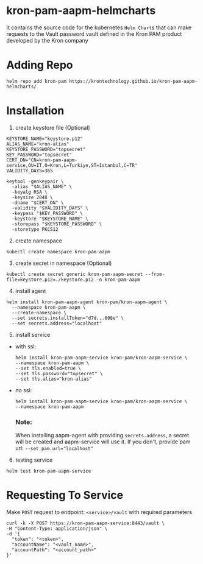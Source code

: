 # kron-pam-aapm-helmcharts
It contains the source code for the kubernetes `Helm Chart`s that can make requests to the Vault password vault defined in the Kron PAM product developed by the Kron company

# Adding Repo
```
helm repo add kron-pam https://krontechnology.github.io/kron-pam-aapm-helmcharts/
```


# Installation

1. create keystore file (Optional)
```
KEYSTORE_NAME="keystore.p12"
ALIAS_NAME="kron-alias"
KEYSTORE_PASSWORD="topsecret"
KEY_PASSWORD="topsecret"
CERT_DN="CN=kron-pam-aapm-service,OU=IT,O=Kron,L=Turkiye,ST=Istanbul,C=TR"
VALIDITY_DAYS=365

keytool -genkeypair \
  -alias "$ALIAS_NAME" \
  -keyalg RSA \
  -keysize 2048 \
  -dname "$CERT_DN" \
  -validity "$VALIDITY_DAYS" \
  -keypass "$KEY_PASSWORD" \
  -keystore "$KEYSTORE_NAME" \
  -storepass "$KEYSTORE_PASSWORD" \
  -storetype PKCS12
```

2. create namespace
```
kubectl create namespace kron-pam-aapm
```

3. create secret in namespace (Optional)
```
kubectl create secret generic kron-pam-aapm-secret --from-file=keystore.p12=./keystore.p12 -n kron-pam-aapm
```

4. install agent 
```
helm install kron-pam-aapm-agent kron-pam/kron-aapm-agent \
  --namespace kron-pam-aapm \
  --create-namespace \
  --set secrets.installToken="d7d...608e" \
  --set secrets.address="localhost"
```
5. install service
  - with ssl:
    ```
    helm install kron-pam-aapm-service kron-pam/kron-aapm-service \
    --namespace kron-pam-aapm \
    --set tls.enabled=true \
    --set tls.password="topsecret" \
    --set tls.alias="kron-alias" 
    ```
  - no ssl:
    ```
    helm install kron-pam-aapm-service kron-pam/kron-aapm-service \
    --namespace kron-pam-aapm
    ```
    ### Note: 
    When installing aapm-agent with providing `secrets.address`, a secret will be created and aapm-service will use it. 
    If you don't, provide pam url: `--set pam.url="localhost"`
6. testing service
```
helm test kron-pam-aapm-service
```

# Requesting To Service

Make `POST` request to endpoint: `<service>/vault` with required parameters

```
curl -k -X POST https://kron-pam-aapm-service:8443/vault \
-H "Content-Type: application/json" \
-d '{
  "token": "<token>",
  "accountName": "<vault_name>",
  "accountPath": "<account_path>"
}'
```


